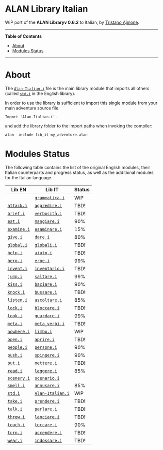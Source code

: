 # ALAN Library Italian

WIP port of the __ALAN Libraryv 0.6.2__ to Italian, by [Tristano Ajmone].


-----

**Table of Contents**

<!-- MarkdownTOC autolink="true" bracket="round" autoanchor="false" lowercase="only_ascii" uri_encoding="true" levels="1,2,3" -->

- [About](#about)
- [Modules Status](#modules-status)

<!-- /MarkdownTOC -->

-----

# About

The [`Alan-Italian.i`][Alan-Italian.i] file is the main library module that imports all others (called [`std.i`][std.i] in the English library).

In order to use the library is sufficient to import this single module from your main adventure source file:

```alan
Import 'Alan-Italian.i'.
```

and add the library folder to the import paths when invoking the compiler:

```batch
alan -include lib_it my_adventure.alan
```

# Modules Status

The following table contains the list of the original English modules, their Italian counterparts and progress status, as well as the additional modules for the Italian language.

|          Lib EN          |               Lib IT               | Status |
|--------------------------|------------------------------------|--------|
|                          | [`grammatica.i`][grammatica.i]     | WIP    |
| [`attack.i`][attack.i]   | [`aggredire.i`][aggredire.i]       | TBD!   |
| [`brief.i`][brief.i]     | [`verbosità.i`][verbosità.i]       | TBD!   |
| [`eat.i`][eat.i]         | [`mangiare.i`][mangiare.i]         | 90%    |
| [`examine.i`][examine.i] | [`esaminare.i`][esaminare.i]       | 15%    |
| [`give.i`][give.i]       | [`dare.i`][dare.i]                 | 80%    |
| [`global.i`][global.i]   | [`globali.i`][globali.i]           | TBD!   |
| [`help.i`][help.i]       | [`aiuto.i`][aiuto.i]               | TBD!   |
| [`hero.i`][hero.i]       | [`eroe.i`][eroe.i]                 | 99%    |
| [`invent.i`][invent.i]   | [`inventario.i`][inventario.i]     | TBD!   |
| [`jump.i`][jump.i]       | [`saltare.i`][saltare.i]           | 99%    |
| [`kiss.i`][kiss.i]       | [`baciare.i`][baciare.i]           | 90%    |
| [`knock.i`][knock.i]     | [`bussare.i`][bussare.i]           | TBD!   |
| [`listen.i`][listen.i]   | [`ascoltare.i`][ascoltare.i]       | 85%    |
| [`lock.i`][lock.i]       | [`bloccare.i`][bloccare.i]         | TBD!   |
| [`look.i`][look.i]       | [`guardare.i`][guardare.i]         | 99%    |
| [`meta.i`][meta.i]       | [`meta_verbi.i`][meta_verbi.i]     | TBD!   |
| [`nowhere.i`][nowhere.i] | [`limbo.i`][limbo.i]               | WIP    |
| [`open.i`][open.i]       | [`aprire.i`][aprire.i]             | TBD!   |
| [`people.i`][people.i]   | [`persone.i`][persone.i]           | 90%    |
| [`push.i`][push.i]       | [`spingere.i`][spingere.i]         | 90%    |
| [`put.i`][put.i]         | [`mettere.i`][mettere.i]           | TBD!   |
| [`read.i`][read.i]       | [`leggere.i`][leggere.i]           | 85%    |
| [`scenery.i`][scenery.i] | [`scenario.i`][scenario.i]         |        |
| [`smell.i`][smell.i]     | [`annusare.i`][annusare.i]         | 85%    |
| [`std.i`][std.i]         | [`Alan-Italian.i`][Alan-Italian.i] | WIP    |
| [`take.i`][take.i]       | [`prendere.i`][prendere.i]         | TBD!   |
| [`talk.i`][talk.i]       | [`parlare.i`][parlare.i]           | TBD!   |
| [`throw.i`][throw.i]     | [`lanciare.i`][lanciare.i]         | TBD!   |
| [`touch.i`][touch.i]     | [`toccare.i`][toccare.i]           | 90%    |
| [`turn.i`][turn.i]       | [`accendere.i`][accendere.i]       | TBD!   |
| [`wear.i`][wear.i]       | [`indossare.i`][indossare.i]       | TBD!   |


<!-----------------------------------------------------------------------------
                               REFERENCE LINKS
------------------------------------------------------------------------------>

<!-- Lib IT modules -->

[Alan-Italian.i]: ./Alan-Italian.i "View source module"
[accendere.i]: ./accendere.i "View source module"
[aggredire.i]: ./aggredire.i "View source module"
[aiuto.i]: ./aiuto.i "View source module"
[annusare.i]: ./annusare.i "View source module"
[aprire.i]: ./aprire.i "View source module"
[ascoltare.i]: ./ascoltare.i "View source module"
[baciare.i]: ./baciare.i "View source module"
[bloccare.i]: ./bloccare.i "View source module"
[bussare.i]: ./bussare.i "View source module"
[dare.i]: ./dare.i "View source module"
[eroe.i]: ./eroe.i "View source module"
[esaminare.i]: ./esaminare.i "View source module"
[globali.i]: ./globali.i "View source module"
[grammatica.i]: ./grammatica.i "View source module"
[guardare.i]: ./guardare.i "View source module"
[indossare.i]: ./indossare.i "View source module"
[inventario.i]: ./inventario.i "View source module"
[lanciare.i]: ./lanciare.i "View source module"
[leggere.i]: ./leggere.i "View source module"
[limbo.i]: ./limbo.i "View source module"
[mangiare.i]: ./mangiare.i "View source module"
[meta_verbi.i]: ./meta_verbi.i "View source module"
[mettere.i]: ./mettere.i "View source module"
[parlare.i]: ./parlare.i "View source module"
[persone.i]: ./persone.i "View source module"
[prendere.i]: ./prendere.i "View source module"
[saltare.i]: ./saltare.i "View source module"
[scenario.i]: ./scenario.i "View source module"
[spingere.i]: ./spingere.i "View source module"
[toccare.i]: ./toccare.i "View source module"
[verbosità.i]: ./verbosità.i "View source module"

<!-- Lib EN modules -->

[attack.i]: ../../alan_en/lib_en/attack.i "View original source module"
[brief.i]: ../../alan_en/lib_en/brief.i "View original source module"
[eat.i]: ../../alan_en/lib_en/eat.i "View original source module"
[examine.i]: ../../alan_en/lib_en/examine.i "View original source module"
[give.i]: ../../alan_en/lib_en/give.i "View original source module"
[global.i]: ../../alan_en/lib_en/global.i "View original source module"
[help.i]: ../../alan_en/lib_en/help.i "View original source module"
[hero.i]: ../../alan_en/lib_en/hero.i "View original source module"
[invent.i]: ../../alan_en/lib_en/invent.i "View original source module"
[jump.i]: ../../alan_en/lib_en/jump.i "View original source module"
[kiss.i]: ../../alan_en/lib_en/kiss.i "View original source module"
[knock.i]: ../../alan_en/lib_en/knock.i "View original source module"
[listen.i]: ../../alan_en/lib_en/listen.i "View original source module"
[lock.i]: ../../alan_en/lib_en/lock.i "View original source module"
[look.i]: ../../alan_en/lib_en/look.i "View original source module"
[meta.i]: ../../alan_en/lib_en/meta.i "View original source module"
[nowhere.i]: ../../alan_en/lib_en/nowhere.i "View original source module"
[open.i]: ../../alan_en/lib_en/open.i "View original source module"
[people.i]: ../../alan_en/lib_en/people.i "View original source module"
[push.i]: ../../alan_en/lib_en/push.i "View original source module"
[put.i]: ../../alan_en/lib_en/put.i "View original source module"
[read.i]: ../../alan_en/lib_en/read.i "View original source module"
[scenery.i]: ../../alan_en/lib_en/scenery.i "View original source module"
[smell.i]: ../../alan_en/lib_en/smell.i "View original source module"
[std.i]: ../../alan_en/lib_en/std.i "View original source module"
[take.i]: ../../alan_en/lib_en/take.i "View original source module"
[talk.i]: ../../alan_en/lib_en/talk.i "View original source module"
[throw.i]: ../../alan_en/lib_en/throw.i "View original source module"
[touch.i]: ../../alan_en/lib_en/touch.i "View original source module"
[turn.i]: ../../alan_en/lib_en/turn.i "View original source module"
[wear.i]: ../../alan_en/lib_en/wear.i "View original source module"

<!-- people and organizations -->

[Tristano Ajmone]: https://github.com/tajmone "View Tristano Ajmone's GitHub profile"

<!-- EOF -->
